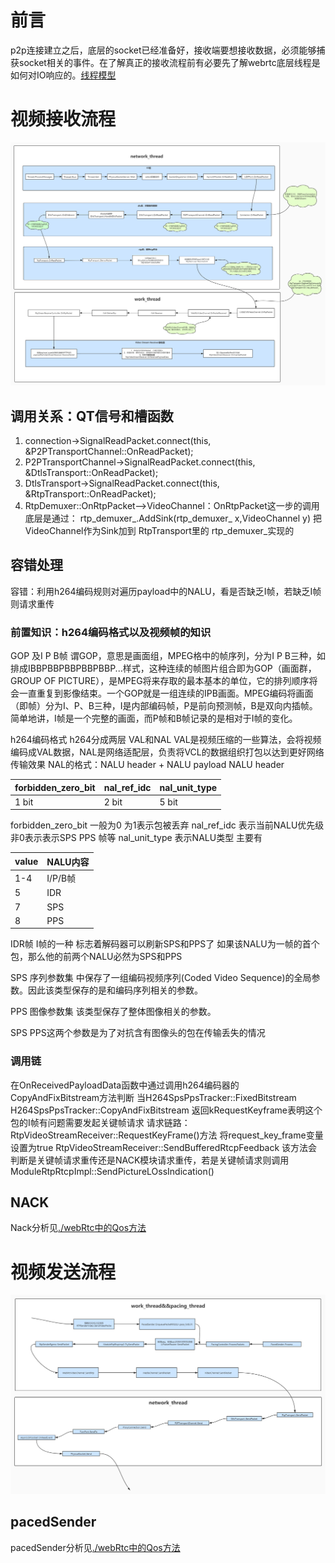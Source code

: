 # 前言
p2p连接建立之后，底层的socket已经准备好，接收端要想接收数据，必须能够捕获socket相关的事件。在了解真正的接收流程前有必要先了解webrtc底层线程是如何对IO响应的。[线程模型](./webRtc线程模型.md)
# 视频接收流程
![](../pic/视频接收流程.jpg)
## 调用关系：QT信号和槽函数
1. connection->SignalReadPacket.connect(this, &P2PTransportChannel::OnReadPacket); 
2. P2PTransportChannel->SignalReadPacket.connect(this, &DtlsTransport::OnReadPacket);
3. DtlsTransport->SignalReadPacket.connect(this, &RtpTransport::OnReadPacket);
4. RtpDemuxer::OnRtpPacket-->VideoChannel：OnRtpPacket这一步的调用 底层是通过：
rtp_demuxer_.AddSink(rtp_demuxer_ x,VideoChannel y)
把VideoChannel作为Sink加到 RtpTransport里的 rtp_demuxer_实现的

## 

## 容错处理
容错：利用h264编码规则对遍历payload中的NALU，看是否缺乏I帧，若缺乏I帧则请求重传
### 前置知识：h264编码格式以及视频帧的知识
GOP 及I P B帧
谓GOP，意思是画面组，MPEG格中的帧序列，分为I P B三种，如排成IBBPBBPBBPBBPBBP...样式，这种连续的帧图片组合即为GOP（画面群，GROUP OF PICTURE），是MPEG将来存取的最本基本的单位，它的排列顺序将会一直重复到影像结束。一个GOP就是一组连续的IPB画面。MPEG编码将画面（即帧）分为I、P、B三种，I是内部编码帧，P是前向预测帧，B是双向内插帧。简单地讲，I帧是一个完整的画面，而P帧和B帧记录的是相对于I帧的变化。

h264编码格式
h264分成两层 VAL和NAL VAL是视频压缩的一些算法，会将视频编码成VAL数据，NAL是网络适配层，负责将VCL的数据组织打包以达到更好网络传输效果
NAL的格式：NALU header + NALU payload
NALU header

| forbidden_zero_bit | nal_ref_idc | nal_unit_type |
|--------------------|-------------|---------------|
|        1 bit       |    2 bit    |    5 bit      |

forbidden_zero_bit 一般为0 为1表示包被丢弃
nal_ref_idc 表示当前NALU优先级 非0表示表示SPS PPS 帧等
nal_unit_type 表示NALU类型 主要有

|value|NALU内容|
|------|--------|
|1-4|I/P/B帧|
|5|IDR|
|7|SPS|
|8|PPS|

IDR帧 I帧的一种 标志着解码器可以刷新SPS和PPS了 如果该NALU为一帧的首个包，那么他的前两个NALU必然为SPS和PPS

SPS 序列参数集 中保存了一组编码视频序列(Coded Video Sequence)的全局参数。因此该类型保存的是和编码序列相关的参数。

PPS 图像参数集 该类型保存了整体图像相关的参数。

SPS PPS这两个参数是为了对抗含有图像头的包在传输丢失的情况

### 调用链
在OnReceivedPayloadData函数中通过调用h264编码器的CopyAndFixBitstream方法判断
当H264SpsPpsTracker::FixedBitstream H264SpsPpsTracker::CopyAndFixBitstream 返回kRequestKeyframe表明这个包的I帧有问题需要发起关键帧请求
请求链路：
RtpVideoStreamReceiver::RequestKeyFrame()方法 将request_key_frame变量设置为true
RtpVideoStreamReceiver::SendBufferedRtcpFeedback 该方法会判断是关键帧请求重传还是NACK模块请求重传，若是关键帧请求则调用ModuleRtpRtcpImpl::SendPictureLOssIndication()
## NACK
Nack分析见[./webRtc中的Qos方法](webRtc中的Qos方法.md)
# 视频发送流程
![](../pic/视频发送流程.jpg)
## pacedSender
pacedSender分析见[./webRtc中的Qos方法](webRtc中的Qos方法.md)